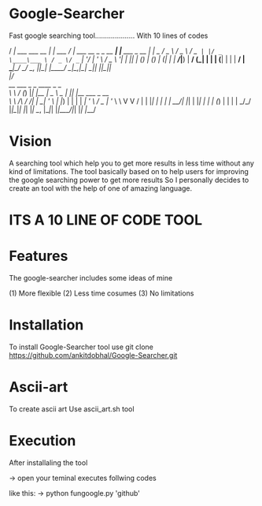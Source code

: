 # Google-Searcher
Fast google searching tool....................
With 10 lines of codes

 / ___| ___   ___   __ _| | ___     / ___|  ___  __ _ _ __ ___| |__   ___ _ __ 
| |  _ / _ \ / _ \ / _` | |/ _ \____\___ \ / _ \/ _` | '__/ __| '_ \ / _ \ '__|
| |_| | (_) | (_) | (_| | |  __/_____|__) |  __/ (_| | | | (__| | | |  __/ |   
 \____|\___/ \___/ \__, |_|\___|    |____/ \___|\__,_|_|  \___|_| |_|\___|_|   
                   |___/                                                       
          __        ___ _   _       ____        _   _                 
          \ \      / (_) |_| |__   |  _ \ _   _| |_| |__   ___  _ __  
           \ \ /\ / /| | __| '_ \  | |_) | | | | __| '_ \ / _ \| '_ \ 
            \ V  V / | | |_| | | | |  __/| |_| | |_| | | | (_) | | | |
             \_/\_/  |_|\__|_| |_| |_|    \__, |\__|_| |_|\___/|_| |_|
             |___/                       

# Vision
A searching tool which help you to get more results in less time without any kind of limitations.
The tool basically based on to help users for improving the google searching power to get more results 
So I personally decides to create an tool with the help of one of amazing language.

# ITS A 10 LINE OF CODE TOOL

# Features
The google-searcher includes some ideas of mine

(1) More flexible
(2) Less time cosumes
(3) No limitations

# Installation
To install Google-Searcher tool use 
git clone https://github.com/ankitdobhal/Google-Searcher.git

# Ascii-art
To create ascii art
Use ascii_art.sh tool

# Execution
After installaling the tool

-> open your teminal
   executes follwing codes
   
   like this:
   -> python fungoogle.py 'github'
